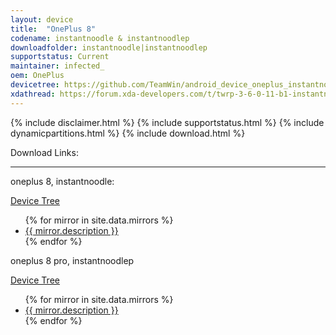 ```yaml
---
layout: device
title:  "OnePlus 8"
codename: instantnoodle & instantnoodlep
downloadfolder: instantnoodle|instantnoodlep
supportstatus: Current
maintainer: infected_
oem: OnePlus
devicetree: https://github.com/TeamWin/android_device_oneplus_instantnoodle
xdathread: https://forum.xda-developers.com/t/twrp-3-6-0-11-b1-instantnoodle-twrp-for-oneplus-8-8pro-beta.4341707/
---
```

{% include disclaimer.html %}
{% include supportstatus.html %}
{% include dynamicpartitions.html %}
{% include download.html %}

<div class='page-heading'>Download Links:</div>
<hr />
<p class="text">oneplus 8, instantnoodle:</p>
<a href="https://github.com/TeamWin/android_device_oneplus_instantnoodle">Device Tree</a>
<ul>
{% for mirror in site.data.mirrors %}
  <li>
    <a href="{{ mirror.baseurl }}instantnoodle">
      {{ mirror.description }}
    </a>
  </li>
{% endfor %}
</ul>
<p class="text">oneplus 8 pro, instantnoodlep</p>
<a href="https://github.com/TeamWin/android_device_oneplus_instantnoodlep">Device Tree</a>
<ul>
{% for mirror in site.data.mirrors %}
  <li>
    <a href="{{ mirror.baseurl }}instantnoodlep">
      {{ mirror.description }}
    </a>
  </li>
{% endfor %}
</ul>